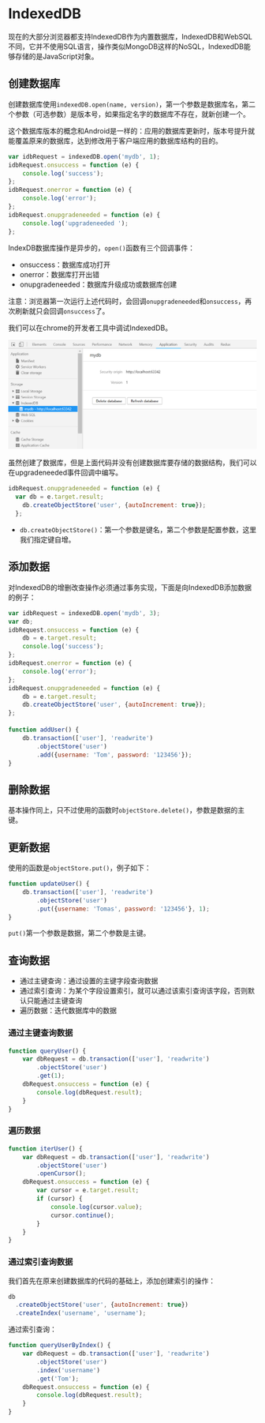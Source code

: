 # IndexedDB

现在的大部分浏览器都支持IndexedDB作为内置数据库，IndexedDB和WebSQL不同，它并不使用SQL语言，操作类似MongoDB这样的NoSQL，IndexedDB能够存储的是JavaScript对象。

## 创建数据库

创建数据库使用`indexedDB.open(name, version)`，第一个参数是数据库名，第二个参数（可选参数）是版本号，如果指定名字的数据库不存在，就新创建一个。

这个数据库版本的概念和Android是一样的：应用的数据库更新时，版本号提升就能覆盖原来的数据库，达到修改用于客户端应用的数据库结构的目的。

```javascript
var idbRequest = indexedDB.open('mydb', 1);
idbRequest.onsuccess = function (e) {
    console.log('success');
};
idbRequest.onerror = function (e) {
    console.log('error');
};
idbRequest.onupgradeneeded = function (e) {
    console.log('upgradeneeded ');
};
```

IndexDB数据库操作是异步的，`open()`函数有三个回调事件：

* onsuccess：数据库成功打开
* onerror：数据库打开出错
* onupgradeneeded：数据库升级成功或数据库创建

注意：浏览器第一次运行上述代码时，会回调`onupgradeneeded`和`onsuccess`，再次刷新就只会回调`onsuccess`了。

我们可以在chrome的开发者工具中调试IndexedDB。

![](res/1.png)

虽然创建了数据库，但是上面代码并没有创建数据库要存储的数据结构，我们可以在upgradeneeded事件回调中编写。

```javascript
idbRequest.onupgradeneeded = function (e) {
  var db = e.target.result;
    db.createObjectStore('user', {autoIncrement: true});
  };
```

* `db.createObjectStore()`：第一个参数是键名，第二个参数是配置参数，这里我们指定键自增。

## 添加数据

对IndexedDB的增删改查操作必须通过事务实现，下面是向IndexedDB添加数据的例子：

```javascript
var idbRequest = indexedDB.open('mydb', 3);
var db;
idbRequest.onsuccess = function (e) {
    db = e.target.result;
    console.log('success');
};
idbRequest.onerror = function (e) {
    console.log('error');
};
idbRequest.onupgradeneeded = function (e) {
    db = e.target.result;
    db.createObjectStore('user', {autoIncrement: true});
};

function addUser() {
    db.transaction(['user'], 'readwrite')
        .objectStore('user')
        .add({username: 'Tom', password: '123456'});
}
```

## 删除数据

基本操作同上，只不过使用的函数时`objectStore.delete()`，参数是数据的主键。

## 更新数据

使用的函数是`objectStore.put()`，例子如下：

```javascript
function updateUser() {
    db.transaction(['user'], 'readwrite')
        .objectStore('user')
        .put({username: 'Tomas', password: '123456'}, 1);
}
```

`put()`第一个参数是数据，第二个参数是主键。

## 查询数据

* 通过主键查询：通过设置的主键字段查询数据
* 通过索引查询：为某个字段设置索引，就可以通过该索引查询该字段，否则默认只能通过主键查询
* 遍历数据：迭代数据库中的数据

### 通过主键查询数据

```javascript
function queryUser() {
    var dbRequest = db.transaction(['user'], 'readwrite')
        .objectStore('user')
        .get(1);
    dbRequest.onsuccess = function (e) {
        console.log(dbRequest.result);
    }
}
```

### 遍历数据

```javascript
function iterUser() {
    var dbRequest = db.transaction(['user'], 'readwrite')
        .objectStore('user')
        .openCursor();
    dbRequest.onsuccess = function (e) {
        var cursor = e.target.result;
        if (cursor) {
            console.log(cursor.value);
            cursor.continue();
        }
    }
}
```

### 通过索引查询数据

我们首先在原来创建数据库的代码的基础上，添加创建索引的操作：

```javascript
db
  .createObjectStore('user', {autoIncrement: true})
  .createIndex('username', 'username');
```

通过索引查询：

```javascript
function queryUserByIndex() {
    var dbRequest = db.transaction(['user'], 'readwrite')
        .objectStore('user')
        .index('username')
        .get('Tom');
    dbRequest.onsuccess = function (e) {
        console.log(dbRequest.result);
    }
}
```
